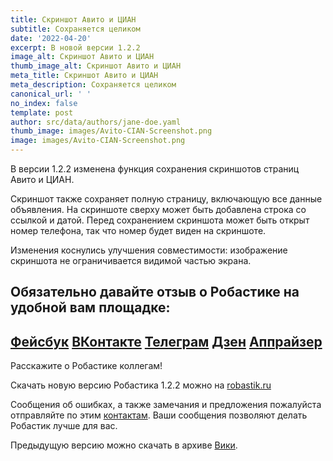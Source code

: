 ```yaml
---
title: Скриншот Авито и ЦИАН
subtitle: Сохраняется целиком
date: '2022-04-20'
excerpt: В новой версии 1.2.2
image_alt: Скриншот Авито и ЦИАН
thumb_image_alt: Скриншот Авито и ЦИАН
meta_title: Скриншот Авито и ЦИАН
meta_description: Сохраняется целиком
canonical_url: ' '
no_index: false
template: post
author: src/data/authors/jane-doe.yaml
thumb_image: images/Avito-CIAN-Screenshot.png
image: images/Avito-CIAN-Screenshot.png
---
```

В версии 1.2.2 изменена функция сохранения скриншотов страниц Авито и ЦИАН. 

Скриншот также сохраняет полную страницу, включающую все данные объявления. На скриншоте сверху может быть добавлена строка со ссылкой и датой. Перед сохранением скриншота может быть открыт номер телефона, так что номер будет виден на скриншоте.

Изменения коснулись улучшения совместимости: изображение скриншота не ограничивается видимой частью экрана.

Обязательно давайте отзыв о Робастике на удобной вам площадке:
-
[Фейсбук](https://www.facebook.com/groups/excelword/)
[ВКонтакте](https://vk.com/exceltoword)
[Телеграм](https://t.me/RobastikRu)
[Дзен](https://zen.yandex.ru/robastik)
[Аппрайзер](http://appraiser.ru/default.aspx?SectionId=32&g=posts&t=14905)
-

Расскажите о Робастике коллегам! 

Скачать новую версию Робастика 1.2.2 можно на [robastik.ru](https://robastik.ru/)

Сообщения об ошибках, а также замечания и предложения пожалуйста отправляйте по этим [контактам](https://www.notion.so/35af522f0f884c2196c9c827c6148f24). Ваши сообщения позволяют делать Робастик лучше для вас.

Предыдущую версию можно скачать в архиве [Вики](https://drive.google.com/drive/folders/1vOupCE1vRTIJnFEeUkU4DWPEsbcFrijg).
